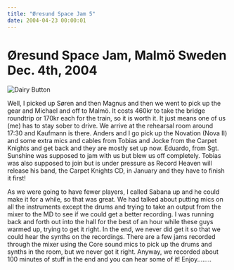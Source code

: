 ```yaml
---
title: "Øresund Space Jam 5"
date: 2004-04-23 00:00:01
---
```

# Øresund Space Jam, Malmö Sweden Dec. 4th, 2004

![Dairy Button](IMAGES/BOTTONS/DAIRY.jpg)

Well, I picked up Søren and then Magnus and then we went to pick up the gear and Michael and off to Malmö. It costs 460kr to take the bridge roundtrip or 170kr each for the train, so it is worth it. It just means one of us (me) has to stay sober to drive. We arrive at the rehearsal room around 17:30 and Kaufmann is there. Anders and I go pick up the Novation (Nova II) and some extra mics and cables from Tobias and Jocke from the Carpet Knights and get back and they are mostly set up now. Eduardo, from Sgt. Sunshine was supposed to jam with us but blew us off completely. Tobias was also supposed to join but is under pressure as Record Heaven will release his band, the Carpet Knights CD, in January and they have to finish it first!

As we were going to have fewer players, I called Sabana up and he could make it for a while, so that was great. We had talked about putting mics on all the instruments except the drums and trying to take an output from the mixer to the MD to see if we could get a better recording. I was running back and forth out into the hall for the best of an hour while these guys warmed up, trying to get it right. In the end, we never did get it so that we could hear the synths on the recordings. There are a few jams recorded through the mixer using the Core sound mics to pick up the drums and synths in the room, but we never got it right. Anyway, we recorded about 100 minutes of stuff in the end and you can hear some of it! Enjoy........

